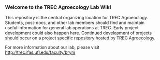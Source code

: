 ### Welcome to the TREC Agroecology Lab Wiki

This repository is the central organizing location for TREC Agroeoclogy. 
Students, post-docs, and other lab members should find and maintain useful 
information for general lab operations at TREC. Early project development could 
also happen here. Continued development of projects should occur on a project 
specific repository hosted by TREC Agroecology.

For more information about our lab, please visit http://trec.ifas.ufl.edu/faculty/brym
